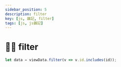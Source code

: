 ```yaml
---
sidebar_position: 5
description: filter
key: [js, 雜記, filter]
tags: [js, js雜記]
---
```


# 👩‍💻 filter

```javascript
let data = viewData.filter(v => v.id.includes(id));
```
